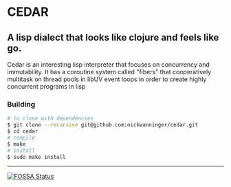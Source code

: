 # CEDAR
## A lisp dialect that looks like clojure and feels like go.

Cedar is an interesting lisp interpreter that focuses on concurrency and immutability. It has a coroutine system called "fibers" that cooperatively multitask on thread pools in libUV event loops in order to create highly concurrent programs in lisp

### Building
```sh
# to clone with dependencies
$ git clone --recursive git@github.com:nickwanninger/cedar.git
$ cd cedar
# compile
$ make
# install
$ sudo make install
```


---
[![FOSSA Status](https://app.fossa.io/api/projects/git%2Bgithub.com%2Fnickwanninger%2Fcedar.svg?type=large)](https://app.fossa.io/projects/git%2Bgithub.com%2Fnickwanninger%2Fcedar?ref=badge_large)
